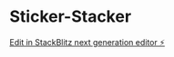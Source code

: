 # Sticker-Stacker

[Edit in StackBlitz next generation editor ⚡️](https://stackblitz.com/~/github.com/NihadAzad/Sticker-Stacker)